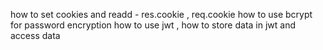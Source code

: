 how to set cookies and readd - res.cookie , req.cookie
how to use bcrypt for password encryption 
how to use jwt , how to store data in jwt and access data 
